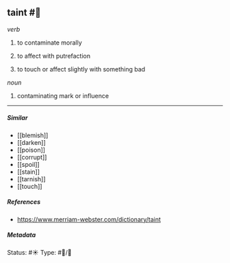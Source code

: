 ## taint #🧠 

_verb_

1. to contaminate morally

2. to affect with putrefaction

3. to touch or affect slightly with something bad

_noun_

1.  contaminating mark or influence

___
##### Similar
-   [[blemish]]
-   [[darken]]
-   [[poison]]
-   [[corrupt]]
-   [[spoil]]
-   [[stain]]
-   [[tarnish]]
-   [[touch]]


##### References 
- https://www.merriam-webster.com/dictionary/taint


##### Metadata
Status: #☀️ 
Type: #🔵/💬 